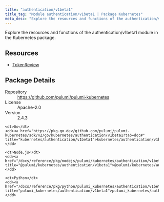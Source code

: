 ```yaml
---
title: "authentication/v1beta1"
title_tag: "Module authentication/v1beta1 | Package Kubernetes"
meta_desc: "Explore the resources and functions of the authentication/v1beta1 module in the Kubernetes package."
---
```


<!-- WARNING: this file was generated by Pulumi Docs Generator. -->
<!-- Do not edit by hand unless you're certain you know what you are doing! -->

Explore the resources and functions of the authentication/v1beta1 module in the Kubernetes package.

<h2 id="resources">Resources</h2>
<ul class="api">
    <li><a href="tokenreview" title="TokenReview"><span class="symbol resource"></span>TokenReview</a></li>
</ul>

<h2 id="package-details">Package Details</h2>
<dl class="package-details">
	<dt>Repository</dt>
	<dd><a href="https://github.com/pulumi/pulumi-kubernetes">https://github.com/pulumi/pulumi-kubernetes</a></dd>
	<dt>License</dt>
	<dd>Apache-2.0</dd>
	<dt>Version</dt>
	<dd>2.4.3</dd>
</dl>



<dl class="tabular">

    <dt>Go</dt>
    <dd><a href="https://pkg.go.dev/github.com/pulumi/pulumi-kubernetes/sdk/v2/go/kubernetes/authentication/v1beta1?tab=doc#" title="kubernetes/authentication/v1beta1">kubernetes/authentication/v1beta1</a></dd>

    <dt>Node.js</dt>
    <dd><a href="/docs/reference/pkg/nodejs/pulumi/kubernetes/authentication/v1beta1/#" title="@pulumi/kubernetes/authentication/v1beta1">@pulumi/kubernetes/authentication/v1beta1</a></dd>

    <dt>Python</dt>
    <dd><a href="/docs/reference/pkg/python/pulumi_kubernetes/authentication/v1beta1" title="pulumi_kubernetes/authentication/v1beta1">pulumi_kubernetes/authentication/v1beta1</a></dd>

</dl>

